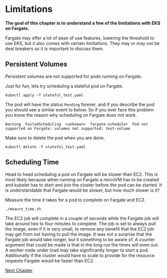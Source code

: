 # Limitations
**The goal of this chapter is to understand a few of the limitations with EKS on Fargate.**

Fargate may offer a lot of ease of use features, lowering the threshold to use EKS, but it also comes with certain limitations. They may or may not be deal breakers so it is important to discuss them.

## Persistent Volumes
Persistent volumes are not supported for pods running on Fargate.

Just for fun, lets try scheduling a stateful pod on Fargate.
```shell
kubectl apply -f stateful_test.yaml
```

The pod will have the status `Pending` forever, and if you describe the pod you should see a similar event to below. So if you ever face this problem you know the reason why scheduling on Fargate does not work.
```
Warning  FailedScheduling  <unknown>  fargate-scheduler  Pod not supported on Fargate: volumes not supported: test-volume
```

Make sure to delete the pod when you are done.
```shell
kubectl delete -f stateful_test.yaml
```

## Scheduling Time
Head to head scheduling a pod on Fargate will be slower than EC2. This is most likely because when running on Fargate a microVM has to be created and kubelet has to start and join the cluster before the pod can be started. It is understandable that Fargate would be slower, but how much slower is it?

Measure the time it takes for a pod to complete on Fargate and EC2.
```shell
./meaure_time.sh
```

The EC2 job will complete in a couple of seconds while the Fargate job will take around two to four minutes to complete. The job is set to always pull the image, even if it is very small, to remove any benefit that the EC2 job may get from not having to pull the image. It was not a surprise that the Fargate job would take longer, but it something to be aware of. A counter argument that could be made is that in the long run the times will even out. A worker node under load may take significantly longer to start a pod. Additionally if the cluster would have to scale to provide for the resource requests Fargate would be faster than EC2.

[Next Chapter](../7_cleanup)

